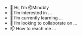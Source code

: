 - 👋 Hi, I’m @Mindbly
- 👀 I’m interested in ...
- 🌱 I’m currently learning ...
- 💞️ I’m looking to collaborate on ...
- 📫 How to reach me ...

<!---
Mindbly/Mindbly is a ✨ special ✨ repository because its `README.md` (this file) appears on your GitHub profile.
You can click the Preview link to take a look at your changes.
--->

